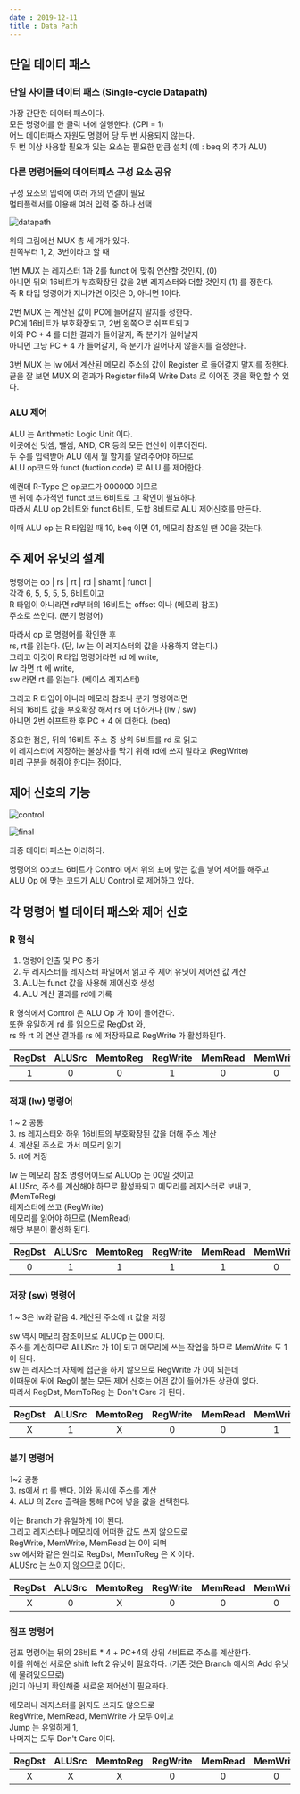 ```yaml
---
date : 2019-12-11
title : Data Path
---
```


## 단일 데이터 패스

### 단일 사이클 데이터 패스 (Single-cycle Datapath) 
가장 간단한 데이터 패스이다.  
모든 명령어를 한 클럭 내에 실행한다. (CPI = 1)  
어느 데이터패스 자원도 명령어 당 두 번 사용되지 않는다.  
두 번 이상 사용할 필요가 있는 요소는 필요한 만큼 설치 (예 : beq 의 추가 ALU)

### 다른 명령어들의 데이터패스 구성 요소 공유  
구성 요소의 입력에 여러 개의 연결이 필요  
멀티플렉서를 이용해 여러 입력 중 하나 선택

![datapath](./img/datapath.jpg)

위의 그림에선 MUX 총 세 개가 있다.  
왼쪽부터 1, 2, 3번이라고 할 때  

1번 MUX 는 레지스터 1과 2를 funct 에 맞춰 연산할 것인지, (0)  
아니면 뒤의 16비트가 부호확장된 값을 2번 레지스터와 더할 것인지 (1) 를 정한다.  
즉 R 타입 명령어가 지나가면 이것은 0, 아니면 1이다.  

2번 MUX 는 계산된 값이 PC에 들어갈지 말지를 정한다.  
PC에 16비트가 부호확장되고, 2번 왼쪽으로 쉬프트되고  
이와 PC + 4 를 더한 결과가 들어갈지, 즉 분기가 일어날지  
아니면 그냥 PC + 4 가 들어갈지, 즉 분기가 일어나지 않을지를 결정한다.  

3번 MUX 는 lw 에서 계산된 메모리 주소의 값이 Register 로 들어갈지 말지를 정한다.  
끝을 잘 보면 MUX 의 결과가 Register file의 Write Data 로 이어진 것을 확인할 수 있다.  



### ALU 제어

ALU 는 Arithmetic Logic Unit 이다.  
이곳에선 덧셈, 뺄셈, AND, OR 등의 모든 연산이 이루어진다.  
두 수를 입력받아 ALU 에서 뭘 할지를 알려주어야 하므로  
ALU op코드와 funct (fuction code) 로 ALU 를 제어한다.  

예컨데 R-Type 은 op코드가 000000 이므로  
맨 뒤에 추가적인 funct 코드 6비트로 그 확인이 필요하다.  
따라서 ALU op 2비트와 funct 6비트, 도합 8비트로 ALU 제어신호를 만든다.  

이때 ALU op 는 R 타입일 때 10, beq 이면 01, 메모리 참조일 땐 00을 갖는다.  

## 주 제어 유닛의 설계

명령어는 op | rs | rt | rd | shamt | funct |  
각각 6, 5, 5, 5, 5, 6비트이고  
R 타입이 아니라면 rd부터의 16비트는 offset 이나 (메모리 참조)  
주소로 쓰인다. (분기 명령어)  

따라서 op 로 명령어를 확인한 후  
rs, rt를 읽는다. (단, lw 는 이 레지스터의 값을 사용하지 않는다.)  
그리고 이것이 R 타입 명령어라면 rd 에 write,  
lw 라면 rt 에 write,  
sw 라면 rt 를 읽는다. (베이스 레지스터)  

그리고 R 타입이 아니라 메모리 참조나 분기 명령어라면  
뒤의 16비트 값을 부호확장 해서 rs 에 더하거나 (lw / sw)  
아니면 2번 쉬프트한 후 PC + 4 에 더한다. (beq)  

중요한 점은, 뒤의 16비트 주소 중 상위 5비트를 rd 로 읽고  
이 레지스터에 저장하는 불상사를 막기 위해 rd에 쓰지 말라고 (RegWrite)  
미리 구분을 해줘야 한다는 점이다.  


## 제어 신호의 기능

![control](./img/control.png)



![final](./img/final_datapath.jpg)

최종 데이터 패스는 이러하다.

명령어의 op코드 6비트가 Control 에서 위의 표에 맞는 값을 넣어 제어를 해주고  
ALU Op 에 맞는 코드가 ALU Control 로 제어하고 있다.  



## 각 명령어 별 데이터 패스와 제어 신호  

### R 형식

1. 명령어 인출 및 PC 증가  
2. 두 레지스터를 레지스터 파일에서 읽고 주 제어 유닛이 제어선 값 계산  
3. ALU는 funct 값을 사용해 제어신호 생성  
4. ALU 계산 결과를 rd에 기록

R 형식에서 Control 은 ALU Op 가 10이 들어간다.  
또한 유일하게 rd 를 읽으므로 RegDst 와,  
rs 와 rt 의 연산 결과를 rs 에 저장하므로 RegWrite 가 활성화된다.  

|RegDst|ALUSrc|MemtoReg|RegWrite|MemRead|MemWrite|Branch|ALUOp|
|:---:|:---:|:---:|:---:|:---:|:---:|:---:|:---:|
|1|0|0|1|0|0|0|10|


### 적재 (lw) 명령어

1 ~ 2 공통  
3. rs 레지스터와 하위 16비트의 부호확장된 값을 더해 주소 계산  
4. 계산된 주소로 가서 메모리 읽기  
5. rt에 저장  

lw 는 메모리 참조 명령어이므로 ALUOp 는 00일 것이고  
ALUSrc, 주소를 계산해야 하므로 활성화되고
메모리를 레지스터로 보내고, (MemToReg)  
레지스터에 쓰고 (RegWrite)  
메모리를 읽어야 하므로 (MemRead)  
해당 부분이 활성화 된다.  

|RegDst|ALUSrc|MemtoReg|RegWrite|MemRead|MemWrite|Branch|ALUOp|
|:---:|:---:|:---:|:---:|:---:|:---:|:---:|:---:|
|0|1|1|1|1|0|0|00|


### 저장 (sw) 명령어

1 ~ 3은 lw와 같음
4. 계산된 주소에 rt 값을 저장

sw 역시 메모리 참조이므로 ALUOp 는 00이다.  
주소를 계산하므로 ALUSrc 가 1이 되고
메모리에 쓰는 작업을 하므로 MemWrite 도 1이 된다.  
sw 는 레지스터 자체에 접근을 하지 않으므로 RegWrite 가 0이 되는데  
이때문에 뒤에 Reg이 붙는 모든 제어 신호는 어떤 값이 들어가든 상관이 없다.  
따라서 RegDst, MemToReg 는 Don't Care 가 된다.  

|RegDst|ALUSrc|MemtoReg|RegWrite|MemRead|MemWrite|Branch|ALUOp|
|:---:|:---:|:---:|:---:|:---:|:---:|:---:|:---:|
|X|1|X|0|0|1|0|00|


### 분기 명령어

1~2 공통  
3. rs에서 rt 를 뺀다. 이와 동시에 주소를 계산  
4. ALU 의 Zero 출력을 통해 PC에 넣을 값을 선택한다.  

이는 Branch 가 유일하게 1이 된다.  
그리고 레지스터나 메모리에 어떠한 값도 쓰지 않으므로  
RegWrite, MemWrite, MemRead 는 0이 되며  
sw 에서와 같은 원리로 RegDst, MemToReg 은 X 이다.  
ALUSrc 는 쓰이지 않으므로 0이다.

|RegDst|ALUSrc|MemtoReg|RegWrite|MemRead|MemWrite|Branch|ALUOp|
|:---:|:---:|:---:|:---:|:---:|:---:|:---:|:---:|
|X|0|X|0|0|0|1|01|

### 점프 명령어

점프 명령어는 뒤의 26비트 * 4 + PC+4의 상위 4비트로 주소를 계산한다.  
이를 위해선 새로운 shift left 2 유닛이 필요하다. (기존 것은 Branch 에서의 Add 유닛에 물려있으므로)  
j인지 아닌지 확인해줄 새로운 제어선이 필요하다.  

메모리나 레지스터를 읽지도 쓰지도 않으므로  
RegWrite, MemRead, MemWrite 가 모두 0이고  
Jump 는 유일하게 1,  
나머지는 모두 Don't Care 이다.  


|RegDst|ALUSrc|MemtoReg|RegWrite|MemRead|MemWrite|Branch|ALUOp|Jump|
|:---:|:---:|:---:|:---:|:---:|:---:|:---:|:---:|:---:|
|X|X|X|0|0|0|X|XX|1|
